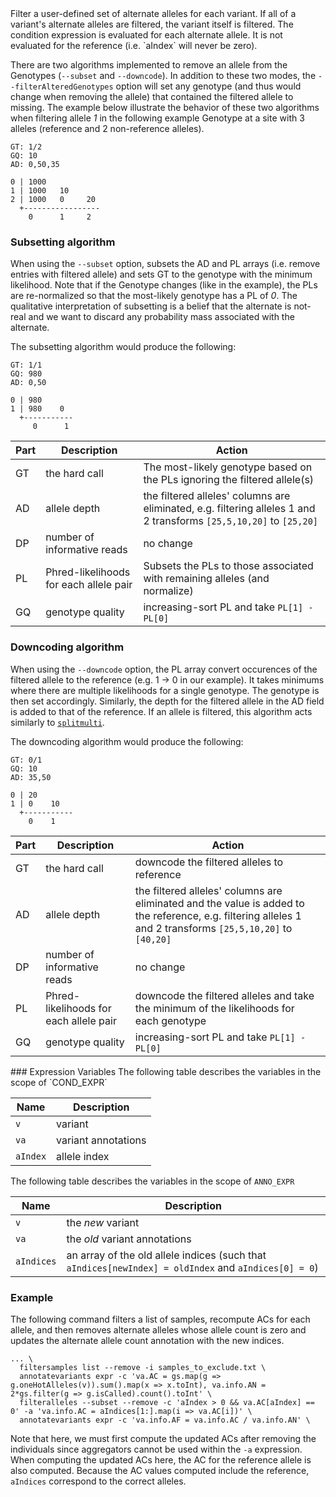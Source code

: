 <div class="cmdhead"></div>

<div class="cmdsubsection">
Filter a user-defined set of alternate alleles for each variant. If all of a variant's alternate alleles are filtered, the variant itself is filtered. The condition expression is evaluated for each alternate allele. It is not evaluated for the reference (i.e. `aIndex` will never be zero).

There are two algorithms implemented to remove an allele from the Genotypes (`--subset` and `--downcode`).
In addition to these two modes, the `--filterAlteredGenotypes` option will set any genotype (and thus would change when removing the allele) that contained the filtered allele to missing.
The example below illustrate the behavior of these two algorithms when filtering allele _1_ in the following example Genotype at a site with 3 alleles (reference and 2 non-reference alleles).

```
GT: 1/2
GQ: 10
AD: 0,50,35

0 | 1000
1 | 1000   10
2 | 1000   0     20
  +-----------------
    0      1     2
```

### Subsetting algorithm

When using the `--subset` option, subsets the AD and PL arrays (i.e. remove entries with filtered allele) and sets GT to the genotype with the minimum likelihood.
Note that if the Genotype changes (like in the example), the PLs are re-normalized so that the most-likely genotype has a PL of _0_.
The qualitative interpretation of subsetting is a belief that the alternate is not-real and we want to discard any probability mass associated with the alternate.

The subsetting algorithm would produce the following:
```
GT: 1/1
GQ: 980
AD: 0,50

0 | 980
1 | 980    0
  +-----------
     0      1
```

|Part|Description|Action|
|---|---|---|
|GT|the hard call|The most-likely genotype based on the PLs ignoring the filtered allele(s)|
|AD|allele depth|the filtered alleles' columns are eliminated, e.g. filtering alleles 1 and 2 transforms `[25,5,10,20]` to `[25,20]`|
|DP|number of informative reads|no change|
|PL|Phred-likelihoods for each allele pair|Subsets the PLs to those associated with remaining alleles (and normalize)|
|GQ|genotype quality|increasing-sort PL and take `PL[1] - PL[0]`|

### Downcoding algorithm

When using the `--downcode` option, the PL array convert occurences of the filtered allele to the reference (e.g. 1 -> 0 in our example).
It takes minimums where there are multiple likelihoods for a single genotype. The genotype is then set accordingly.
Similarly, the depth for the filtered allele in the AD field is added to that of the reference.
If an allele is filtered, this algorithm acts similarly to [`splitmulti`](#splitmulti).

The downcoding algorithm would produce the following:
```
GT: 0/1
GQ: 10
AD: 35,50

0 | 20
1 | 0    10
  +-----------
    0    1
```

|Part|Description|Action|
|---|---|---|
|GT|the hard call|downcode the filtered alleles to reference|
|AD|allele depth|the filtered alleles' columns are eliminated and the value is added to the reference, e.g. filtering alleles 1 and 2 transforms `[25,5,10,20]` to `[40,20]`|
|DP|number of informative reads|no change|
|PL|Phred-likelihoods for each allele pair|downcode the filtered alleles and take the minimum of the likelihoods for each genotype|
|GQ|genotype quality|increasing-sort PL and take `PL[1] - PL[0]`|
</div>

<div class="synopsis"></div>

<div class="options"></div>

<div class="cmdsubsection">
### Expression Variables
The following table describes the variables in the scope of `COND_EXPR`

| Name | Description |
| --- | --- |
| `v` | variant |
| `va` | variant annotations |
| `aIndex` | allele index |

The following table describes the variables in the scope of `ANNO_EXPR`

| Name | Description |
| --- | --- |
| `v` | the _new_ variant |
| `va` | the _old_ variant annotations |
| `aIndices` | an array of the old allele indices (such that `aIndices[newIndex] = oldIndex` and `aIndices[0] = 0`) |

### Example

The following command filters a list of samples, recompute ACs for each allele, and then removes alternate alleles whose allele count is zero and updates the alternate allele count annotation with the new indices.

```
... \
  filtersamples list --remove -i samples_to_exclude.txt \
  annotatevariants expr -c 'va.AC = gs.map(g => g.oneHotAlleles(v)).sum().map(x => x.toInt), va.info.AN = 2*gs.filter(g => g.isCalled).count().toInt' \
  filteralleles --subset --remove -c 'aIndex > 0 && va.AC[aIndex] == 0' -a 'va.info.AC = aIndices[1:].map(i => va.AC[i])' \
  annotatevariants expr -c 'va.info.AF = va.info.AC / va.info.AN' \
```
Note that here, we must first compute the updated ACs after removing the individuals since aggregators cannot be used within the `-a` expression. When computing the updated ACs here, the AC for the reference allele is also computed. Because the AC values computed include the reference, `aIndices` correspond to the correct alleles.

</div>
